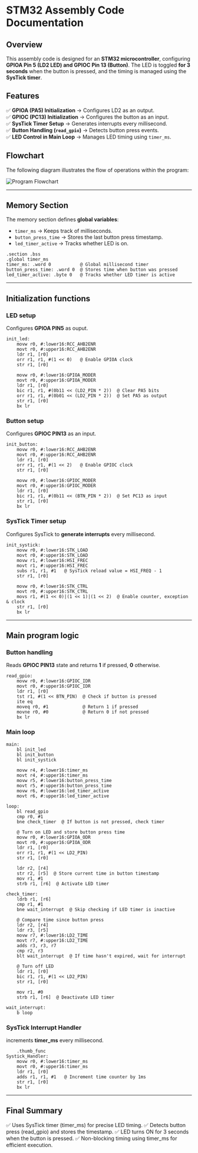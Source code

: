 # STM32 Assembly Code Documentation

## Overview
This assembly code is designed for an **STM32 microcontroller**, configuring **GPIOA Pin 5 (LD2 LED) and GPIOC Pin 13 (Button)**. The LED is toggled **for 3 seconds** when the button is pressed, and the timing is managed using the **SysTick timer**.

## Features
✅ **GPIOA (PA5) Initialization** → Configures LD2 as an output.  
✅ **GPIOC (PC13) Initialization** → Configures the button as an input.  
✅ **SysTick Timer Setup** → Generates interrupts every millisecond.  
✅ **Button Handling (`read_gpio`)** → Detects button press events.  
✅ **LED Control in Main Loop** → Manages LED timing using `timer_ms`.

## Flowchart
The following diagram illustrates the flow of operations within the program:

![Program Flowchart](flowchart.png)

---
## Memory Section
The memory section defines **global variables**:
- `timer_ms` → Keeps track of milliseconds.
- `button_press_time` → Stores the last button press timestamp.
- `led_timer_active` → Tracks whether LED is on.

```assembly
.section .bss
.global timer_ms
timer_ms: .word 0           @ Global millisecond timer
button_press_time: .word 0  @ Stores time when button was pressed
led_timer_active: .byte 0   @ Tracks whether LED timer is active
```
---
## Initialization functions

### LED setup
Configures **GPIOA PIN5** as ouput.
```assembly
init_led:
    movw r0, #:lower16:RCC_AHB2ENR
    movt r0, #:upper16:RCC_AHB2ENR
    ldr r1, [r0]
    orr r1, r1, #(1 << 0)   @ Enable GPIOA clock
    str r1, [r0]

    movw r0, #:lower16:GPIOA_MODER
    movt r0, #:upper16:GPIOA_MODER
    ldr r1, [r0]
    bic r1, r1, #(0b11 << (LD2_PIN * 2))  @ Clear PA5 bits
    orr r1, r1, #(0b01 << (LD2_PIN * 2))  @ Set PA5 as output
    str r1, [r0]
    bx lr
```

### Button setup
Configures **GPIOC PIN13** as an input.
```assembly
init_button:
    movw r0, #:lower16:RCC_AHB2ENR
    movt r0, #:upper16:RCC_AHB2ENR
    ldr r1, [r0]
    orr r1, r1, #(1 << 2)   @ Enable GPIOC clock
    str r1, [r0]

    movw r0, #:lower16:GPIOC_MODER
    movt r0, #:upper16:GPIOC_MODER
    ldr r1, [r0]
    bic r1, r1, #(0b11 << (BTN_PIN * 2))  @ Set PC13 as input
    str r1, [r0]
    bx lr
```

### SysTick Timer setup
Configures SysTick to **generate interrupts** every millisecond.
```assembly
init_systick:
    movw r0, #:lower16:STK_LOAD
    movt r0, #:upper16:STK_LOAD
    movw r1, #:lower16:HSI_FREC
    movt r1, #:upper16:HSI_FREC
    subs r1, r1, #1   @ SysTick reload value = HSI_FREQ - 1
    str r1, [r0]

    movw r0, #:lower16:STK_CTRL
    movt r0, #:upper16:STK_CTRL
    movs r1, #(1 << 0)|(1 << 1)|(1 << 2)  @ Enable counter, exception & clock
    str r1, [r0]
    bx lr
```
---
## Main program logic

### Button handling
Reads **GPIOC PIN13** state and returns **1** if pressed, **0** otherwise.
```assembly
read_gpio:
    movw r0, #:lower16:GPIOC_IDR
    movt r0, #:upper16:GPIOC_IDR
    ldr r1, [r0]
    tst r1, #(1 << BTN_PIN)  @ Check if button is pressed
    ite eq
    moveq r0, #1             @ Return 1 if pressed
    movne r0, #0             @ Return 0 if not pressed
    bx lr
```

### Main loop
```assembly
main:
    bl init_led
    bl init_button
    bl init_systick

    movw r4, #:lower16:timer_ms
    movt r4, #:upper16:timer_ms
    movw r5, #:lower16:button_press_time
    movt r5, #:upper16:button_press_time
    movw r6, #:lower16:led_timer_active
    movt r6, #:upper16:led_timer_active

loop:
    bl read_gpio
    cmp r0, #1
    bne check_timer  @ If button is not pressed, check timer

    @ Turn on LED and store button press time
    movw r0, #:lower16:GPIOA_ODR
    movt r0, #:upper16:GPIOA_ODR
    ldr r1, [r0]
    orr r1, r1, #(1 << LD2_PIN)
    str r1, [r0]

    ldr r2, [r4]
    str r2, [r5]  @ Store current time in button timestamp
    mov r1, #1
    strb r1, [r6]  @ Activate LED timer

check_timer:
    ldrb r1, [r6]
    cmp r1, #1
    bne wait_interrupt  @ Skip checking if LED timer is inactive

    @ Compare time since button press
    ldr r2, [r4]
    ldr r3, [r5]
    movw r7, #:lower16:LD2_TIME
    movt r7, #:upper16:LD2_TIME
    adds r3, r3, r7
    cmp r2, r3
    blt wait_interrupt  @ If time hasn't expired, wait for interrupt

    @ Turn off LED
    ldr r1, [r0]
    bic r1, r1, #(1 << LD2_PIN)
    str r1, [r0]

    mov r1, #0
    strb r1, [r6]  @ Deactivate LED timer

wait_interrupt:
    b loop
```

### SysTick Interrupt Handler
increments **timer_ms** every millisecond.
```assembly
    .thumb_func
Systick_Handler:
    movw r0, #:lower16:timer_ms
    movt r0, #:upper16:timer_ms
    ldr r1, [r0]
    adds r1, r1, #1   @ Increment time counter by 1ms
    str r1, [r0]
    bx lr
```
---

## Final Summary
✅ Uses SysTick timer (timer_ms) for precise LED timing. ✅ Detects button press (read_gpio) and stores the timestamp. ✅ LED turns ON for 3 seconds when the button is pressed. ✅ Non-blocking timing using timer_ms for efficient execution.

